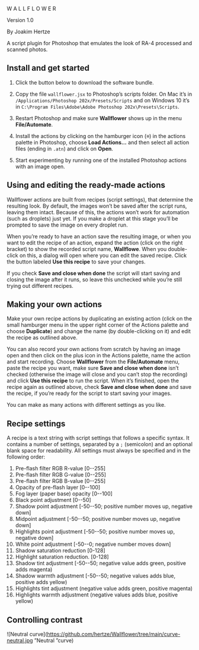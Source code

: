 W A L L F L O W E R

Version 1.0

By Joakim Hertze

A script plugin for Photoshop that emulates the look of RA-4 processed and scanned photos.

## Install and get started

1. Click the button below to download the software bundle.

2. Copy the file `wallflower.jsx` to Photoshop’s scripts folder. On Mac it&#8217;s in `/Applications/Photoshop 202x/Presets/Scripts` and on Windows 10 it&#8217;s in `C:\Program Files\Adobe\Adobe Photoshop 202x\Presets\Scripts`.

3. Restart Photoshop and make sure **Wallflower** shows up in the menu **File/Automate**.

4. Install the actions by clicking on the hamburger icon (≡) in the actions palette in Photoshop, choose **Load Actions&#8230;** and then select all action files (ending in `.atn`) and click on **Open**.

5. Start experimenting by running one of the installed Photoshop actions with an image open.

## Using and editing the ready-made actions

Wallflower actions are built from recipes (script settings), that determine the resulting look. By default, the images won’t be saved after the script runs, leaving them intact. Because of this, the actions won’t work for automation (such as droplets) just yet. If you make a droplet at this stage you’ll be prompted to save the image on every droplet run.

When you’re ready to have an action save the resulting image, or when you want to edit the recipe of an action, expand the action (click on the right bracket) to show the recorded script name, **Wallflowe**. When you double-click on this, a dialog will open where you can edit the saved recipe. Click the button labeled **Use this recipe** to save your changes.

If you check **Save and close when done** the script will start saving and closing the image after it runs, so leave this unchecked while you’re still trying out different recipes.

## Making your own actions

Make your own recipe actions by duplicating an existing action (click on the small hamburger menu in the upper right corner of the Actions palette and choose **Duplicate**) and change the name (by double-clicking on it) and edit the recipe as outlined above.

You can also record your own actions from scratch by having an image open and then click on the plus icon in the Actions palette, name the action and start recording. Choose **Wallflower** from the **File/Automate** menu, paste the recipe you want, make sure **Save and close when done** isn’t checked (otherwise the image will close and you can’t stop the recording) and click **Use this recipe** to run the script. When it’s finished, open the recipe again as outlined above, check **Save and close when done** and save the recipe, if you’re ready for the script to start saving your images.

You can make as many actions with different settings as you like.

## Recipe settings

A recipe is a text string with script settings that follows a specific syntax. It contains a number of settings, separated by a `;` (semicolon) and an optional blank space for readability. All settings must always be specified and in the following order:


1. Pre-flash filter RGB R-value [0--255]
2. Pre-flash filter RGB G-value [0--255]
3. Pre-flash filter RGB B-value [0--255]
4. Opacity of pre-flash layer [0--100]
5. Fog layer (paper base) opacity [0--100]
6. Black point adjustment [0--50]
7. Shadow point adjustment [-50--50; positive number moves up, negative down]
8. Midpoint adjustment [-50--50; positive number moves up, negative down]
9. Highlights point adjustment [-50--50; positive number moves up, negative down]
10. White point adjustment [-50--0; negative number moves down]
11. Shadow saturation reduction [0-128]
12. Highlight saturation reduction. [0-128]
13. Shadow tint adjustment [-50--50; negative value adds green, positive adds magenta)
14. Shadow warmth adjustment [-50--50; negative values adds blue, positive adds yellow)
15. Highlights tint adjustment (negative value adds green, positive magenta)
16. Highlights warmth adjustment (negative values adds blue, positive yellow)

## Controlling contrast

![Neutral curve](https://github.com/hertze/Wallflower/tree/main/curve-neutral.jpg ”Neutral ”curve)